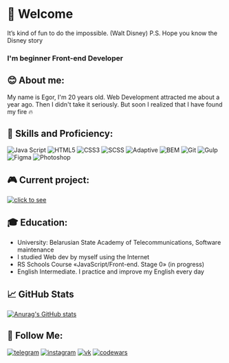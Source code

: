 # 👋 Welcome 
It’s kind of fun to do the impossible. (Walt Disney) P.S. Hope you know the Disney story

### I'm beginner Front-end Developer

## 😊 About me:
 My name is Egor, I'm 20 years old. Web Development attracted me about a year ago. Then I didn't take it seriously. But soon I realized that I have found my fire 🔥
## 💪 Skills and Proficiency:
![Java Script](https://img.shields.io/badge/-Java_Script-050505?style=for-the-badge&logo=JavaScript)
![HTML5](https://img.shields.io/badge/-HTML5-050505?style=for-the-badge&logo=HTML5)
![CSS3](https://img.shields.io/badge/-CSS3-050505?style=for-the-badge&logo=CSS3&logoColor=077df7)
![SCSS](https://img.shields.io/badge/-SCSS-050505?style=for-the-badge&logo=SCSS)
![Adaptive](https://img.shields.io/badge/-Adaptive_and_cross_browser_layout-050505?style=for-the-badge)
![BEM](https://img.shields.io/badge/-BEM-050505?style=for-the-badge&logo=BEM)
![Git](https://img.shields.io/badge/-Git-050505?style=for-the-badge&logo=Git)
![Gulp](https://img.shields.io/badge/-Gulp-050505?style=for-the-badge&logo=Gulp)
![Figma](https://img.shields.io/badge/-Figma-050505?style=for-the-badge&logo=Figma&logoColor=fcb045)
![Photoshop](https://img.shields.io/badge/-Photoshop-050505?style=for-the-badge&logo=Adobe)
## 🎮 Current project:
 [![click to see](https://img.shields.io/badge/-click_to_see!-050505?style=for-the-badge)](https://rolling-scopes-school.github.io/egor-dubovik-JSFEPRESCHOOL/portfolio/)
## 🎓 Education:
* University: Belarusian State Academy of Telecommunications, Software maintenance
* I studied Web dev by myself using the Internet
* RS Schools Course «JavaScript/Front-end. Stage 0» (in progress)
* English Intermediate. I practice and improve my English every day

## 📈 GitHub Stats
[![Anurag's GitHub stats](https://github-readme-stats.vercel.app/api?username=Egor-Dubovik&hide=issues,contribs&show_icons=true&theme=dark)](https://github.com/anuraghazra/github-readme-stats)

## 👣 Follow Me:
[![telegram](https://img.shields.io/badge/-telegram-050505?style=for-the-badge&logo=telegram&logoColor=fcb045)](https://t.me/eGoDreamer)
[![instagram](https://img.shields.io/badge/-instagram-050505?style=for-the-badge&logo=instagram)](https://www.instagram.com/dubovik_ego/)
[![vk](https://img.shields.io/badge/-vkontakte-050505?style=for-the-badge&logo=vk&logoColor=0077FF)](https://vk.com/e_g_o_r_k_i_n)
[![codewars](https://img.shields.io/badge/-codewars-050505?style=for-the-badge&logo=codewars&logoColor=BB432C)](https://www.codewars.com/users/Egor-Dubovik)







